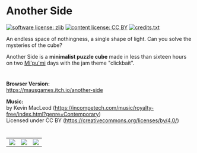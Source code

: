 # Another Side

[![software license: zlib](material/readme/badge_license_software.svg)](LICENSE.txt)
[![content license: CC BY](material/readme/badge_license_content.svg)](https://creativecommons.org/licenses/by/4.0/)
[![credits.txt](material/readme/badge_credits.svg)](executable/data/credits.txt)

An endless space of nothingness, a single shape of light. Can you solve the mysteries of the cube?

Another Side is a **minimalist puzzle cube** made in less than sixteen hours on two [Mi'pu'mi][1] days with the jam theme "clickbait".

#

**Browser Version:**  
<https://mausgames.itch.io/another-side>

**Music:**  
by Kevin MacLeod (<https://incompetech.com/music/royalty-free/index.html?genre=Contemporary>)  
Licensed under CC BY (<https://creativecommons.org/licenses/by/4.0/>)

#

<table>
    <tr>
        <td><a href="material/screenshots/ans_screen_001.jpg?raw=true"><img src="material/screenshots/ans_screen_001t.jpg" /></a></td>
        <td><a href="material/screenshots/ans_screen_002.jpg?raw=true"><img src="material/screenshots/ans_screen_002t.jpg" /></a></td>
        <td><a href="material/screenshots/ans_screen_003.jpg?raw=true"><img src="material/screenshots/ans_screen_003t.jpg" /></a></td>
    </tr>
</table>

[1]: https://mipumi.com